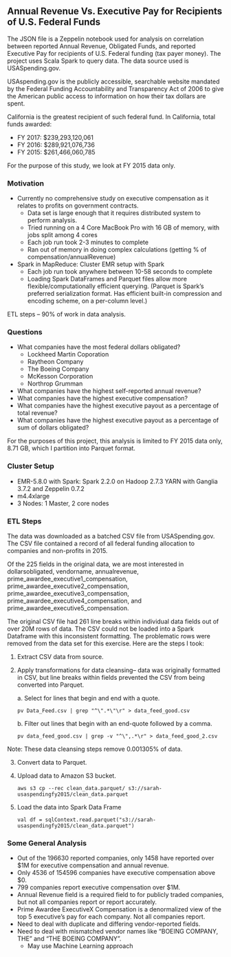 ## Annual Revenue Vs. Executive Pay for Recipients of U.S. Federal Funds

The JSON file is a Zeppelin notebook used for analysis on correlation between reported Annual Revenue, Obligated Funds, and reported Executive Pay for recipients of U.S. Federal funding (tax payer money). The project uses Scala Spark to query data. The data source used is USASpending.gov.

USAspending.gov is the publicly accessible, searchable website mandated by the Federal Funding Accountability and Transparency Act of 2006 to give the American public access to information on how their tax dollars are spent.

California is the greatest recipient of such federal fund. In California, total funds awarded:
* FY 2017:     $239,293,120,061
* FY 2016:     $289,921,076,736
* FY 2015:     $261,466,060,785

For the purpose of this study, we look at FY 2015 data only.

### Motivation

* Currently no comprehensive study on executive compensation as it relates to profits on government contracts.
  * Data set is large enough that it requires distributed system to perform analysis. 
  * Tried running on a 4 Core MacBook Pro with 16 GB of memory, with jobs split among 4 cores
  * Each job run took 2-3 minutes to complete
  * Ran out of memory in doing complex calculations (getting % of compensation/annualRevenue)
* Spark in MapReduce: Cluster EMR setup with Spark
  * Each job run took anywhere between 10-58 seconds to complete
  * Loading Spark DataFrames and Parquet files allow more flexible/computationally efficient querying. (Parquet is Spark’s preferred serialization format. Has efficient built-in compression and encoding scheme, on a per-column level.)

ETL steps – 90% of work in data analysis.


### Questions

* What companies have the most federal dollars obligated?
  * Lockheed Martin Coporation
  * Raytheon Company
  * The Boeing Company
  * McKesson Corporation
  * Northrop Grumman
* What companies have the highest self-reported annual revenue?
* What companies have the highest executive compensation?
* What companies have the highest executive payout as a percentage of total revenue?
* What companies have the highest executive payout as a percentage of sum of dollars obligated?

For the purposes of this project, this analysis is limited to FY 2015 data only,  8.71 GB, which I partition into Parquet format.


### Cluster Setup

* EMR-5.8.0 with Spark: Spark 2.2.0 on Hadoop 2.7.3 YARN with Ganglia 3.7.2 and Zeppelin 0.7.2
* m4.4xlarge
* 3 Nodes: 1 Master, 2 core nodes


### ETL Steps

The data was downloaded as a batched CSV file from USASpending.gov. The CSV file contained a record of all federal funding allocation to companies and non-profits in 2015.

Of the 225 fields in the original data, we are most interested in dollarsobligated, vendorname, annualrevenue, prime_awardee_executive1_compensation, prime_awardee_executive2_compensation, prime_awardee_executive3_compensation, prime_awardee_executive4_compensation, and prime_awardee_executive5_compensation.

The original CSV file had 261 line breaks within individual data fields out of over 20M rows of data. The CSV could not be loaded into a Spark Dataframe with this inconsistent formatting. The problematic rows were removed from the data set for this exercise. Here are the steps I took:

1. Extract CSV data from source. 

2. Apply transformations for data cleansing– data was originally formatted in CSV, but line breaks within fields prevented the CSV from being converted into Parquet.

   a. Select for lines that begin and end with a quote.

   ``` pv Data_Feed.csv | grep "^\".*\"\r" > data_feed_good.csv  ```

   b. Filter out lines that begin with an end-quote followed by a comma.
   
   ``` pv data_feed_good.csv | grep -v "^\",.*\r" > data_feed_good_2.csv ```

Note:  These data cleansing steps remove 0.001305% of data.

3. Convert data to Parquet.
4. Upload data to Amazon S3 bucket.

   ``` aws s3 cp --rec clean_data.parquet/ s3://sarah-usaspendingfy2015/clean_data.parquet ```

5.  Load the data into Spark Data Frame

    ``` val df = sqlContext.read.parquet("s3://sarah-usaspendingfy2015/clean_data.parquet") ```




### Some General Analysis

* Out of the 196630 reported companies, only 1458 have reported over $1M for executive compensation and annual revenue.
* Only 4536 of 154596 companies have executive compensation above $0. 
* 799 companies report executive compensation over $1M.
* Annual Revenue field is a required field to for publicly traded companies, but not all companies report or report accurately. 
* Prime Awardee ExecutiveX Compensation is a denormalized view of the top 5 executive’s pay for each company. Not all companies report.
* Need to deal with duplicate and differing vendor-reported fields.
* Need to deal with mismatched vendor names like “BOEING COMPANY, THE” and “THE BOEING COMPANY”.
  * May use Machine Learning approach

